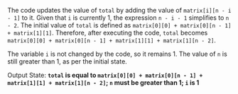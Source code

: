 The code updates the value of `total` by adding the value of `matrix[i][n - i - 1]` to it. Given that `i` is currently 1, the expression `n - i - 1` simplifies to `n - 2`. The initial value of `total` is defined as `matrix[0][0] + matrix[0][n - 1] + matrix[1][1]`. Therefore, after executing the code, `total` becomes `matrix[0][0] + matrix[0][n - 1] + matrix[1][1] + matrix[1][n - 2]`. 

The variable `i` is not changed by the code, so it remains 1. The value of `n` is still greater than 1, as per the initial state.

Output State: **`total` is equal to `matrix[0][0] + matrix[0][n - 1] + matrix[1][1] + matrix[1][n - 2]`; `n` must be greater than 1; `i` is 1**